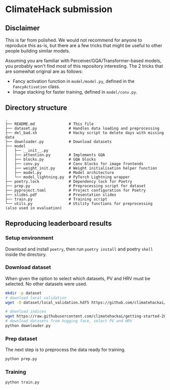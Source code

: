 # ClimateHack submission

## Disclaimer

This is far from polished. We would not recommend for anyone to reproduce this as-is, but there are a few tricks that might be useful to other people building similar models.

Assuming you are familiar with Perceiver/GQA/Transformer-based models, you probably won't find most of this repository interesting. The 2 tricks that are somewhat original are as follows:

- Fancy activation function in `model/model.py`, defined in the `FancyActivation` class.
- Image stacking for faster training, defined in `model/conv.py`.

## Directory structure

```
.
├── README.md               # This file
├── dataset.py              # Handles data loading and preprocessing
├── del_bad.sh              # Hacky script to delete days with missing data
├── downloader.py           # Download datasets
├── model
│   ├── __init__.py
│   ├── attention.py        # Implements GQA
│   ├── blocks.py           # GQA blocks
│   ├── conv.py             # Conv blocks for image frontends
│   ├── weight_init.py      # Weight initialisation helper function
│   ├── model.py            # Model architecture
│   └── model_lightning.py  # PyTorch Lightning wrapper
├── poetry.lock             # Dependency lock for Poetry
├── prep.py                 # Preprocessing script for dataset
├── pyproject.toml          # Project configuration for Poetry
├── slides.pdf              # Presentation slides
├── train.py                # Training script
└── utils.py                # Utility functions for preprocessing (also used in evaluation)
```

## Reproducing leaderboard results

### Setup environment

Download and install `poetry`, then run `poetry install` and poetry `shell` inside the directory.

### Download dataset

When given the option to select which datasets, PV and HRV must be selected. No other datasets were used.

```bash
mkdir -p dataset
# download local validation
wget -O dataset/local_validation.hdf5 https://github.com/climatehackai/getting-started-2023/releases/download/v1.0.0/data.hdf5

# download indices
wget https://raw.githubusercontent.com/climatehackai/getting-started-2023/main/indices.json -O dataset/indices.json
# download datasets from hugging face, select PV and HRV
python downloader.py
```

### Prep dataset

The next step is to preprocess the data ready for training.

```bash
python prep.py
```

### Training

```bash
python train.py
```

